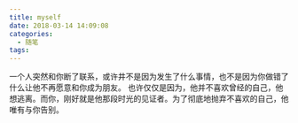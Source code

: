 ```yaml
---
title: myself
date: 2018-03-14 14:09:08
categories:
  - 随笔
tags:
---
```

一个人突然和你断了联系，或许井不是因为发生了什么事情，也不是因为你做错了什么让他不再愿意和你成为朋友。
也许仅仅是因为，他并不喜欢曾经的自己，他想逃离。而你，刚好就是他那段时光的见证者。为了彻底地抛弃不喜欢的自己，他唯有与你告别。
